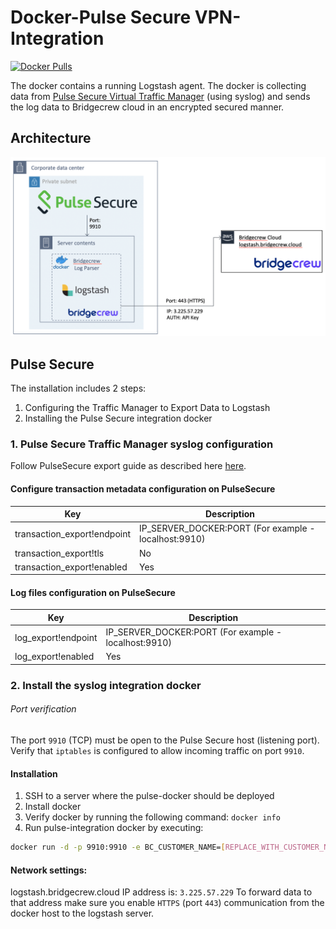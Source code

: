 # Docker-Pulse Secure VPN-Integration
[![Docker Pulls](https://img.shields.io/docker/pulls/bridgecrew/fortigate-integration)](https://hub.docker.com/r/bridgecrew/fortigate-integration)

The docker contains a running Logstash agent. The docker is collecting data from [Pulse Secure Virtual Traffic Manager](https://www.pulsesecure.net/) (using syslog) and sends the log data to Bridgecrew cloud in an encrypted secured manner.

## Architecture 
![Integration architecture](../../docs/PulseSecureArc.png)

## Pulse Secure
The installation includes 2 steps:   
 1) Configuring the Traffic Manager to Export Data to Logstash
 2) Installing the Pulse Secure integration docker 
 
 
 ### 1. Pulse Secure Traffic Manager syslog configuration
 Follow PulseSecure export guide as described here [here](https://docs.pulsesecure.net/WebHelp/PvTM/18.3/ps-vtm-18.3-userguide/ps-vtm-18.3-userguide/KeyFeatures/KeyFeatures.htm#XREF_24697_Exporting).
    
#### Configure transaction metadata configuration on PulseSecure
| Key | Description| 
|-----|------------|
| transaction_export!endpoint | IP_SERVER_DOCKER:PORT (For example -localhost:9910)|
| transaction_export!tls | No |
| transaction_export!enabled | Yes |   

#### Log files configuration on PulseSecure
| Key | Description| 
|-----|------------|
| log_export!endpoint | IP_SERVER_DOCKER:PORT (For example -localhost:9910)|
| log_export!enabled | Yes |


### 2. Install the syslog integration docker 
###### Port verification
The port `9910` (TCP) must be open to the Pulse Secure host (listening port).   
Verify that `iptables` is configured to allow incoming traffic on port `9910`.

#### Installation

1. SSH to a server where the pulse-docker should be deployed
2. Install docker
3. Verify docker by running the following command: ``` docker info ```
4. Run pulse-integration docker by executing:
```sh
docker run -d -p 9910:9910 -e BC_CUSTOMER_NAME=[REPLACE_WITH_CUSTOMER_NAME] -e BC_API_TOKEN=[REPLACE_WITH_API_TOKEN] -e BC_URL="https://logstash.bridgecrew.cloud/logstash" bridgecrew/pulse-integration
```
#### Network settings:
logstash.bridgecrew.cloud IP address is: `3.225.57.229`
To forward data to that address make sure you enable `HTTPS` (port `443`) communication from the docker host to the logstash server.
